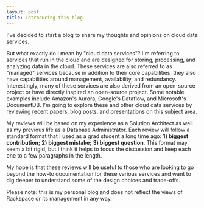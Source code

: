 ```yaml
---
layout: post
title: Introducing this blog
---
```


I've decided to start a blog to share my thoughts and opinions on cloud data services. 

<!--more-->

But what exactly do I mean by "cloud data services"? I'm referring to services that run in the cloud and are designed for storing, processing, and analyzing data in the cloud. These services are also referred to as "managed" services because in addition to their core capabilities, they also have capabilities around management, availability, and redundancy. Interestingly, many of these services are also derived from an open-source project or have directly inspired an open-source project. Some notable examples include Amazon's Aurora, Google's Dataflow, and Microsoft's DocumentDB. I'm going to explore these and other cloud data services by reviewing recent papers, blog posts, and presentations on this subject area. 

My reviews will be based on my experience as a Solution Architect as well as my previous life as a Database Administrator. Each review will follow a standard format that I used as a grad student a long time ago: **1) biggest contribution;** **2) biggest mistake;** **3) biggest question**. This format may seem a bit rigid, but I think it helps to focus the discussion and keep each one to a few paragraphs in the length. 

My hope is that these reviews will be useful to those who are looking to go beyond the how-to documentation for these various services and want to dig deeper to understand some of the design choices and trade-offs. 

Please note: this is my personal blog and does not reflect the views of Rackspace or its management in any way.